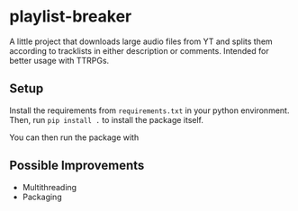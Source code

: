 # playlist-breaker

A little project that downloads large audio files from YT and splits them according to tracklists in either description or comments. Intended for better usage with TTRPGs.

## Setup

Install the requirements from `requirements.txt` in your python environment.
Then, run `pip install .` to install the package itself.

You can then run the package with

## Possible Improvements

* Multithreading
* Packaging
